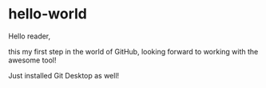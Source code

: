 # hello-world

Hello reader,

this my first step in the world of GitHub, looking forward to working with the awesome tool!

Just installed Git Desktop as well!
